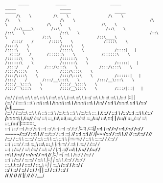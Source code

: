           _____            _____                    _____                    _____                    _____                                    _____                    _____                    _____          
         /\    \          /\    \                  /\    \                  /\    \                  /\    \                                  /\    \                  /\    \                  /\    \         
        /::\____\        /::\    \                /::\    \                /::\    \                /::\    \                                /::\    \                /::\    \                /::\____\        
       /:::/    /       /::::\    \              /::::\    \              /::::\    \              /::::\    \                              /::::\    \              /::::\    \              /::::|   |        
      /:::/    /       /::::::\    \            /::::::\    \            /::::::\    \            /::::::\    \                            /::::::\    \            /::::::\    \            /:::::|   |        
     /:::/    /       /:::/\:::\    \          /:::/\:::\    \          /:::/\:::\    \          /:::/\:::\    \                          /:::/\:::\    \          /:::/\:::\    \          /::::::|   |        
    /:::/    /       /:::/__\:::\    \        /:::/__\:::\    \        /:::/__\:::\    \        /:::/__\:::\    \                        /:::/  \:::\    \        /:::/__\:::\    \        /:::/|::|   |        
   /:::/    /       /::::\   \:::\    \       \:::\   \:::\    \      /::::\   \:::\    \      /::::\   \:::\    \                      /:::/    \:::\    \      /::::\   \:::\    \      /:::/ |::|   |        
  /:::/    /       /::::::\   \:::\    \    ___\:::\   \:::\    \    /::::::\   \:::\    \    /::::::\   \:::\    \                    /:::/    / \:::\    \    /::::::\   \:::\    \    /:::/  |::|___|______  
 /:::/    /       /:::/\:::\   \:::\    \  /\   \:::\   \:::\    \  /:::/\:::\   \:::\    \  /:::/\:::\   \:::\____\                  /:::/    /   \:::\    \  /:::/\:::\   \:::\    \  /:::/   |::::::::\    \ 
/:::/____/       /:::/  \:::\   \:::\____\/::\   \:::\   \:::\____\/:::/__\:::\   \:::\____\/:::/  \:::\   \:::|    |                /:::/____/     \:::\____\/:::/  \:::\   \:::\____\/:::/    |:::::::::\____\
\:::\    \       \::/    \:::\  /:::/    /\:::\   \:::\   \::/    /\:::\   \:::\   \::/    /\::/   |::::\  /:::|____|                \:::\    \      \::/    /\::/    \:::\  /:::/    /\::/    / ~~~~~/:::/    /
 \:::\    \       \/____/ \:::\/:::/    /  \:::\   \:::\   \/____/  \:::\   \:::\   \/____/  \/____|:::::\/:::/    /                  \:::\    \      \/____/  \/____/ \:::\/:::/    /  \/____/      /:::/    / 
  \:::\    \               \::::::/    /    \:::\   \:::\    \       \:::\   \:::\    \            |:::::::::/    /                    \:::\    \                       \::::::/    /               /:::/    /  
   \:::\    \               \::::/    /      \:::\   \:::\____\       \:::\   \:::\____\           |::|\::::/    /                      \:::\    \                       \::::/    /               /:::/    /   
    \:::\    \              /:::/    /        \:::\  /:::/    /        \:::\   \::/    /           |::| \::/____/                        \:::\    \                      /:::/    /               /:::/    /    
     \:::\    \            /:::/    /          \:::\/:::/    /          \:::\   \/____/            |::|  ~|                               \:::\    \                    /:::/    /               /:::/    /     
      \:::\    \          /:::/    /            \::::::/    /            \:::\    \                |::|   |                                \:::\    \                  /:::/    /               /:::/    /      
       \:::\____\        /:::/    /              \::::/    /              \:::\____\               \::|   |                                 \:::\____\                /:::/    /               /:::/    /       
        \::/    /        \::/    /                \::/    /                \::/    /                \:|   |                                  \::/    /                \::/    /                \::/    /        
         \/____/          \/____/                  \/____/                  \/____/                  \|___|                                   \/____/                  \/____/                  \/____/         
                                                                                                                                                                                                                
